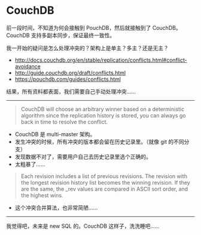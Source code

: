 # CouchDB

前一段时间，不知道为何会接触到 PouchDB，然后就接触到了 CouchDB。
CouchDB 支持多副本同步，保证最终一致性。

我一开始的疑问是怎么处理冲突的？架构上是单主？多主？还是无主？

- http://docs.couchdb.org/en/stable/replication/conflicts.html#conflict-avoidance
- http://guide.couchdb.org/draft/conflicts.html
- https://pouchdb.com/guides/conflicts.html

结果，所有资料都表面，我们需要自己手动处理冲突……

---

> CouchDB will choose an arbitrary winner based on a deterministic algorithm
> since the replication history is stored, you can always go back in time to resolve the conflict.

- CouchDB 是 multi-master 架构。
- 发生冲突的时候，所有冲突的版本都会留在历史记录里。（就像 git 的不同分支）
- 发现数据不对了，需要用户自己去历史记录里选个正确的。
- 太粗暴了……

> Each revision includes a list of previous revisions.
> The revision with the longest revision history list becomes the winning revision.
> If they are the same, the _rev values are compared in ASCII sort order, and the highest wins.

- 这个冲突合并算法，也非常简陋……

---

我觉得吧，未来是 new SQL 的。CouchDB 这样子，洗洗睡吧……
